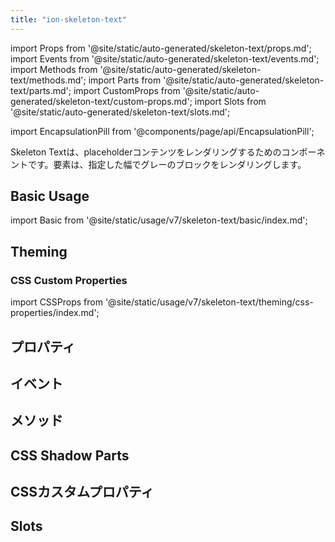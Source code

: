 ```yaml
---
title: "ion-skeleton-text"
---
```

import Props from '@site/static/auto-generated/skeleton-text/props.md';
import Events from '@site/static/auto-generated/skeleton-text/events.md';
import Methods from '@site/static/auto-generated/skeleton-text/methods.md';
import Parts from '@site/static/auto-generated/skeleton-text/parts.md';
import CustomProps from '@site/static/auto-generated/skeleton-text/custom-props.md';
import Slots from '@site/static/auto-generated/skeleton-text/slots.md';

<head>
  <title>Skeleton Text | Skeleton Loading Placeholder & Framework for Text</title>
  <meta name="description" content="ion-skeleton-text は、プレースホルダコンテンツをレンダリングするためのコンポーネントです。この要素は、ローディングテキストのフレームワークとして、指定された幅で灰色のブロックをレンダリングします。" />
</head>

import EncapsulationPill from '@components/page/api/EncapsulationPill';

<EncapsulationPill type="shadow" />



Skeleton Textは、placeholderコンテンツをレンダリングするためのコンポーネントです。要素は、指定した幅でグレーのブロックをレンダリングします。

## Basic Usage

import Basic from '@site/static/usage/v7/skeleton-text/basic/index.md';

<Basic />

## Theming

### CSS Custom Properties

import CSSProps from '@site/static/usage/v7/skeleton-text/theming/css-properties/index.md';

<CSSProps />

## プロパティ
<Props />

## イベント
<Events />

## メソッド
<Methods />

## CSS Shadow Parts
<Parts />

## CSSカスタムプロパティ
<CustomProps />

## Slots
<Slots />
